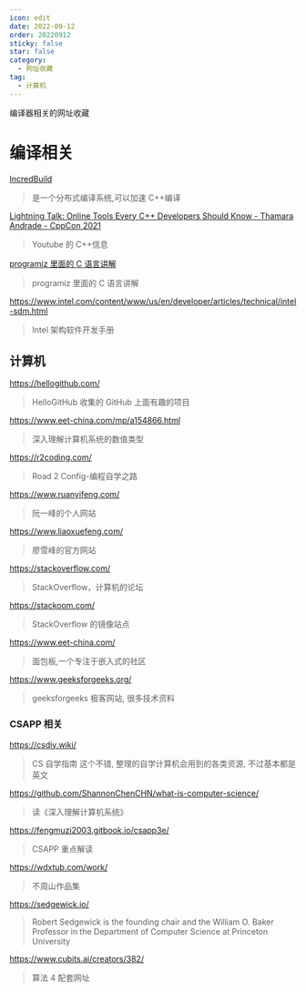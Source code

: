 ```yaml
---
icon: edit
date: 2022-09-12
order: 20220912
sticky: false
star: false
category:
  - 网址收藏
tag:
  - 计算机
---
```


编译器相关的网址收藏

<!-- more -->

# 编译相关

[IncredBuild](https://www.incredibuild.com/)

> 是一个分布式编译系统,可以加速 C++编译

[Lightning Talk: Online Tools Every C++ Developers Should Know - Thamara Andrade - CppCon 2021](https://www.youtube.com/watch?v=UztsWf7F_Sc&ab_channel=CppCon)

> Youtube 的 C++信息

[programiz 里面的 C 语言讲解](https://www.programiz.com/c-programming/c-data-types)

> programiz 里面的 C 语言讲解

https://www.intel.com/content/www/us/en/developer/articles/technical/intel-sdm.html

> Intel 架构软件开发手册

## 计算机

https://hellogithub.com/

> HelloGitHub 收集的 GitHub 上面有趣的项目

https://www.eet-china.com/mp/a154866.html

> 深入理解计算机系统的数值类型

https://r2coding.com/

> Road 2 Config-编程自学之路

https://www.ruanyifeng.com/

> 阮一峰的个人网站

https://www.liaoxuefeng.com/

> 廖雪峰的官方网站

https://stackoverflow.com/

> StackOverflow，计算机的论坛

https://stackoom.com/

> StackOverflow 的镜像站点

https://www.eet-china.com/

> 面包板,一个专注于嵌入式的社区

https://www.geeksforgeeks.org/

> geeksforgeeks 极客网站, 很多技术资料

### CSAPP 相关

https://csdiy.wiki/

> CS 自学指南 这个不错, 整理的自学计算机会用到的各类资源, 不过基本都是英文

https://github.com/ShannonChenCHN/what-is-computer-science/

> 读《深入理解计算机系统》

https://fengmuzi2003.gitbook.io/csapp3e/

> CSAPP 重点解读

https://wdxtub.com/work/

> 不周山作品集

https://sedgewick.io/

> Robert Sedgewick is the founding chair and the William O. Baker Professor in the Department of Computer Science at Princeton University

https://www.cubits.ai/creators/382/

> 算法 4 配套网址
